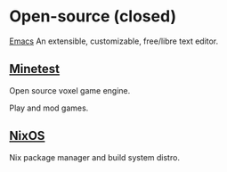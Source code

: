 # Open-source (closed)

[Emacs](https://www.gnu.org/software/emacs/) An extensible, customizable, free/libre text editor.

## [Minetest](https://www.minetest.net/)

Open source voxel game engine.

Play and mod games.

## [NixOS](https://nixos.org/)

Nix package manager and build system distro.
